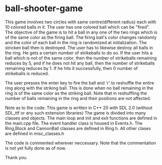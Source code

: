 # ball-shooter-game

This game involves two circles with same centre(different radius) each with 10 colored balls in it. The user has one colored ball which can be "fired". The objective of the game is to hit a ball in any one of the two rings which is of the same color as the firing ball. The firing ball's color changes randomly and the color of each ball in the ring is randomized at initialization. The stricken ball then is destroyed. The user has to likewise destroy all balls in the ring. He gets a certain number of strikeballs to do so. If the user hits a ball which is not of the same color, then the number of strikeballs remaining reduces by 5, and if he does not hit any ball, then the number of strikeballs remaining reduces by 1. If he hits it successfully, then 0 number of strikeballs is reduced.

The user presses the enter key to fire the ball and 'r' to reshuffle the entire ring along with the striking ball. This is done when no ball remaining in the ring is of the same color as the striking ball. Note that in reshuffling the number of balls remaining in the ring and their positions are not affected.

Note as to the code:
This game is written in C++ 20 with SDL 2.0 (without SDL_ttf or any such extension libraries)
The game is divided into many classes and objects. The main loop and init and exit functions are defined in the main.cpp file. The event handler class is housed in Events.h. The Ring,Block and CannonBall classes are defined in Ring.h. All other clases are defined in misc_classes.h

The code is commented wherever neccessary. Note that the commentation is not yet fully done as of now.

Thank you.
